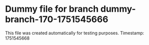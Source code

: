 # Dummy file for branch dummy-branch-170-1751545666

This file was created automatically for testing purposes.
Timestamp: 1751545668